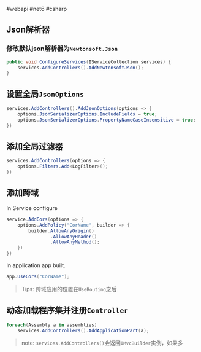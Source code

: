 #webapi #net6 #csharp 

## Json解析器
### 修改默认json解析器为`Newtonsoft.Json`
```c#
public void ConfigureServices(IServiceCollection services) {
	services.AddControllers().AddNewtonsoftJson();
}
```

## 设置全局`JsonOptions`
```Cs
services.AddControllers().AddJsonOptions(options => {
	options.JsonSerializerOptions.IncludeFields = true;
	options.JsonSerializerOptions.PropertyNameCaseInsensitive = true;
})
```

## 添加全局过滤器
```C#
services.AddControllers(options => {
	options.Filters.Add<LogFilter>();
})
```

## 添加跨域
In Service configure
```C#
service.AddCors(options => {
	options.AddPolicy("CorName", builder => {
		builder.AllowAnyOrigin()
				.AllowAnyHeader()
				.AllowAnyMethod();
	})
})
```

In application app built.
```C#
app.UseCors("CorName");
```
> Tips: 跨域应用的位置在`UseRouting`之后


## 动态加载程序集并注册`Controller`
```cs
foreach(Assembly a in assemblies)
	services.AddControllers().AddApplicationPart(a);
```

> note: `services.AddControllers()`会返回`IMvcBuilder`实例，如果多 
